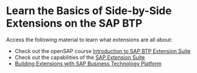 # Learn the Basics of Side-by-Side Extensions on the SAP BTP

Access the following material to learn what extensions are all about:

* Check out the openSAP course [Introduction to SAP BTP Extension Suite](https://open.sap.com/courses/cp11)
* Check out the capabilities of the [SAP Extension Suite](https://www.sap.com/germany/products/cloud-platform/capabilities/enterprise-extensions.html)
* [Building Extensions with SAP Business Technology Platform](https://community.sap.com/topics/extension-suite/building-extensions)
